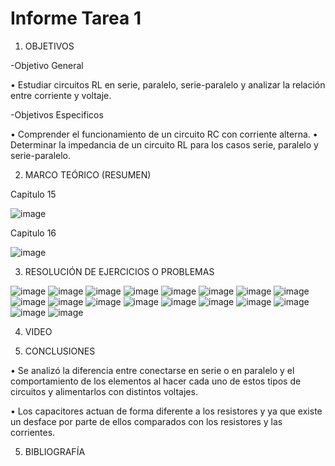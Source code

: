  # Informe Tarea 1
 
 1. OBJETIVOS

-Objetivo General

• Estudiar circuitos RL en serie, paralelo, serie-paralelo y analizar la relación entre corriente y voltaje.

-Objetivos Especificos

• Comprender el funcionamiento de un circuito RC con corriente alterna. • Determinar la impedancia de un circuito RL para los casos serie, paralelo y serie-paralelo.

2. MARCO TEÓRICO (RESUMEN)

Capitulo 15

![image](https://user-images.githubusercontent.com/116781677/220812804-bc75efa9-ab86-4fe3-92c9-d75669d89251.png)

Capitulo 16 

![image](https://user-images.githubusercontent.com/116781677/220812842-63cb9353-f308-4c30-a28f-c9c4115397fd.png)

3. RESOLUCIÓN DE EJERCICIOS O PROBLEMAS

![image](https://user-images.githubusercontent.com/116781677/220813732-d2acce37-e9ef-443e-8edc-7803deb3e608.png)
![image](https://user-images.githubusercontent.com/116781677/220813742-2c467e1d-dc11-41f3-816f-5115f2e21766.png)
![image](https://user-images.githubusercontent.com/116781677/220813755-664760de-663c-45e4-96d1-f25e1bbdfa83.png)
![image](https://user-images.githubusercontent.com/116781677/220813767-4882ce9f-80b4-443e-833a-8d16479b8cf6.png)
![image](https://user-images.githubusercontent.com/116781677/220813776-6c77d429-0b7a-4fd7-8386-aa6433befc70.png)
![image](https://user-images.githubusercontent.com/116781677/220813787-f81a67e3-d2f6-4f10-9540-55efce8338ae.png)
![image](https://user-images.githubusercontent.com/116781677/220813800-62929e05-9d5c-45c9-ab79-9165b5a60bcd.png)
![image](https://user-images.githubusercontent.com/116781677/220814059-3f2fc80c-18d3-4718-9674-4b678512cfce.png)
![image](https://user-images.githubusercontent.com/116781677/220814074-591fff6a-5659-4272-a6a3-af7343f1e1b3.png)
![image](https://user-images.githubusercontent.com/116781677/220814085-95cf08eb-113b-4ac6-ba5f-7b08ec67c6cc.png)
![image](https://user-images.githubusercontent.com/116781677/220814093-c075b283-3543-486d-a94e-0110270f0a54.png)
![image](https://user-images.githubusercontent.com/116781677/220814103-202aeafe-bcd6-4dce-acf4-1290fb1f05f0.png)
![image](https://user-images.githubusercontent.com/116781677/220814112-d2f459d3-89f0-42df-babd-58f883e79785.png)
![image](https://user-images.githubusercontent.com/116781677/220814122-44b33ba2-3a3c-4f16-be89-48d88d5fd78c.png)
![image](https://user-images.githubusercontent.com/116781677/220814130-bb64bc1a-f5ff-4cea-88e2-cab0a0606d54.png)
![image](https://user-images.githubusercontent.com/116781677/220814142-6ddacb69-2c61-42d7-8a5c-bd06332db6b1.png)
![image](https://user-images.githubusercontent.com/116781677/220814149-c071e17b-8a7e-40ad-866c-c491d2d67efa.png)
![image](https://user-images.githubusercontent.com/116781677/220814161-0848f931-9951-4494-8b82-a386e8ac3576.png)


4. VIDEO

5. CONCLUSIONES

• Se analizó la diferencia entre conectarse en serie o en paralelo y el comportamiento de los elementos al hacer cada uno de estos tipos de circuitos y alimentarlos con distintos voltajes.

• Los capacitores actuan de forma diferente a los resistores y ya que existe un desface por parte de ellos comparados con los resistores y las corrientes.

5. BIBLIOGRAFÍA
